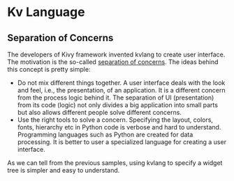 # Kv Language
## Separation of Concerns
The developers of Kivy framework invented kvlang to create user interface.
The motivation is the so-called [separation of concerns](http://en.wikipedia.org/wiki/Separation_of_concerns).
The ideas behind this concept is pretty simple: 

* Do not mix different things together. A user interface deals with
the look and feel, i.e., the presentation, of an application. 
It is a different concern from the process logic behind it. 
The separation of UI (presentation) from its code (logic) 
not only divides a big application into small parts but also
allows different people solve different concerns. 
* Use the right tools to solve a concern. Specifying the layout, 
colors, fonts, hierarchy etc in Python code is verbose and hard
to understand. Programming languages such as Python are created 
for data processing. It is better to user a specialized language
for creating a user interface. 

As we can tell from the previous samples, using kvlang to specify 
a widget tree is simpler and easy to understand. 




